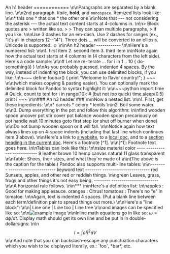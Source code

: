 An h1 header ============ \n\nParagraphs are separated by a blank line. \n\n2nd paragraph. *Italic*, **bold**, and `monospace`. Itemized lists look like: \n\n* this one * that one * the other one \n\nNote that --- not considering the asterisk --- the actual text content starts at 4-columns in. \n\n> Block quotes are > written like so. > > They can span multiple paragraphs, > if you like. \n\nUse 3 dashes for an em-dash. Use 2 dashes for ranges (ex., "it\'s all in chapters 12--14"). Three dots ... will be converted to an ellipsis. Unicode is supported. ☺ \n\nAn h2 header ------------ \n\nHere\'s a numbered list: \n\n1. first item 2. second item 3. third item \n\nNote again how the actual text starts at 4 columns in (4 characters from the left side). Here\'s a code sample: \n\n# Let me re-iterate ... for i in 1 .. 10 { do-something(i) } \n\nAs you probably guessed, indented 4 spaces. By the way, instead of indenting the block, you can use delimited blocks, if you like: \n\n~~~ define foobar() { print "Welcome to flavor country!"; } ~~~ \n\n(which makes copying & pasting easier). You can optionally mark the delimited block for Pandoc to syntax highlight it: \n\n~~~python import time # Quick, count to ten! for i in range(10): # (but not *too* quick) time.sleep(0.5) print i ~~~ \n\n### An h3 header ### \n\nNow a nested list: \n\n1. First, get these ingredients: \n\n* carrots * celery * lentils \n\n2. Boil some water. \n\n3. Dump everything in the pot and follow this algorithm: \n\nfind wooden spoon uncover pot stir cover pot balance wooden spoon precariously on pot handle wait 10 minutes goto first step (or shut off burner when done) \n\nDo not bump wooden spoon or it will fall. \n\nNotice again how text always lines up on 4-space indents (including that last line which continues item 3 above). \n\nHere\'s a link to [a website](http://foo.bar), to a [local doc](local-doc.html), and to a [section heading in the current doc](#an-h2-header). Here\'s a footnote [^1]. \n\n[^1]: Footnote text goes here. \n\nTables can look like this: \n\nsize material color ----  ------------  ------------ 9 leather brown 10 hemp canvas natural 11 glass transparent \n\nTable: Shoes, their sizes, and what they\'re made of \n\n(The above is the caption for the table.) Pandoc also supports multi-line tables: \n\n--------  ----------------------- keyword text --------  ----------------------- red Sunsets, apples, and other red or reddish things. \n\ngreen Leaves, grass, frogs and other things it\'s not easy being. --------  ----------------------- \n\nA horizontal rule follows. \n\n*** \n\nHere\'s a definition list: \n\napples : Good for making applesauce. oranges : Citrus! tomatoes : There\'s no "e" in tomatoe. \n\nAgain, text is indented 4 spaces. (Put a blank line between each term/definition pair to spread things out more.) \n\nHere\'s a "line block": \n\n| Line one |   Line too | Line tree \n\nand images can be specified like so: \n\n![example image](example-image.jpg "An exemplary image") \n\nInline math equations go in like so: $\omega = d\phi / dt$. Display math should get its own line and be put in in double-dollarsigns: \n\n$$I = \int \rho R^{2} dV$$ \n\nAnd note that you can backslash-escape any punctuation characters which you wish to be displayed literally, ex.: \`foo\`, \*bar\*, etc. 
